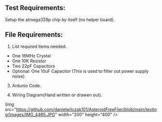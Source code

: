 ## Test Requirements:
Setup the atmega328p chip by itself (no helper board).

## File Requirements:
1. List required items needed.
- One 16MHz Crystal
- One 10K Resistor
- Two 22pF Capacitors
- Optional: One 10uF Capacitor (This is used to filter out power supply noise)

3. Ardunio Code.  


5. Wiring Diagram(Hand written or drawen out).

(img src="https://github.com/danielwilczak101/AsteroidFreeFlier/blob/main/testing/Images/IMG_4465.JPG" width="200" height="400" />
